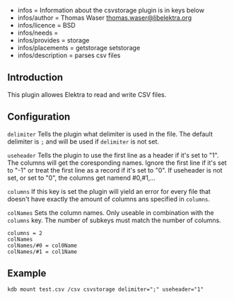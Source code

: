 - infos = Information about the csvstorage plugin is in keys below
- infos/author = Thomas Waser <thomas.waser@libelektra.org>
- infos/licence = BSD
- infos/needs =
- infos/provides = storage
- infos/placements = getstorage setstorage
- infos/description = parses csv files

## Introduction ##

This plugin allowes Elektra to read and write CSV files.

## Configuration ##

`delimiter`
Tells the plugin what delimiter is used in the file.
The default delimiter is `;` and will be used if `delimiter` is not set.

`useheader`
Tells the plugin to use the first line as a header if it's set to "1". The columns will get the coresponding names.
Ignore the first line if it's set to "-1" or treat the first line as a record if it's set to "0". 
If useheader is not set, or set to "0", the columns get namend #0,#1,...

`columns`
If this key is set the plugin will yield an error for every file that doesn't have exactly the amount of columns ans specified in `columns`.

`colNames`
Sets the column names. Only useable in combination with the `columns` key. The number of subkeys must match the number of columns.
```
columns = 2
colNames
colNames/#0 = col0Name
colNames/#1 = col1Name
```

## Example ##

`kdb mount test.csv /csv csvstorage delimiter=";" useheader="1"`

